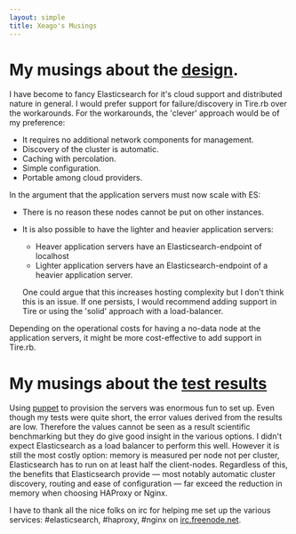 ```yaml
---
layout: simple
title: Xeago's Musings
---
```


# My musings about the [design](design.html).

I have become to fancy Elasticsearch for it's cloud support and distributed nature in general. I would prefer support for failure/discovery in Tire.rb over the workarounds. For the workarounds, the 'clever' approach would be of my preference:

+   It requires no additional network components for management.
+   Discovery of the cluster is automatic.
+   Caching with percolation.
+   Simple configuration.
+   Portable among cloud providers.

In the argument that the application servers must now scale with ES:

+   There is no reason these nodes cannot be put on other instances.
+   It is also possible to have the lighter and heavier application servers:
    -   Heaver application servers have an Elasticsearch-endpoint of localhost
    -   Lighter application servers have an Elasticsearch-endpoint of a heavier application server.
    
    One could argue that this increases hosting complexity but I don't think this is an issue. If one persists, I would recommend adding support in Tire or using the 'solid' approach with a load-balancer.

Depending on the operational costs for having a no-data node at the application servers, it might be more cost-effective to add support in Tire.rb.

# My musings about the [test results](test-results.html)
Using [puppet](http://projects.puppetlabs.com/projects/puppet) to provision the servers was enormous fun to set up. Even though my tests were quite short, the error values derived from the results are low.
Therefore the values cannot be seen as a result scientific benchmarking but they do give good insight in the various options. I didn't expect Elasticsearch as a load balancer to perform this well. However it is still the most costly option: memory is measured per node not per cluster, Elasticsearch has to run on at least half the client-nodes.
Regardless of this, the benefits that Elasticsearch provide — most notably automatic cluster discovery, routing and ease of configuration — far exceed the reduction in memory when choosing HAProxy or Nginx.

I have to thank all the nice folks on irc for helping me set up the various services: #elasticsearch, #haproxy, #nginx on [irc.freenode.net](http://webchat.freenode.net).
